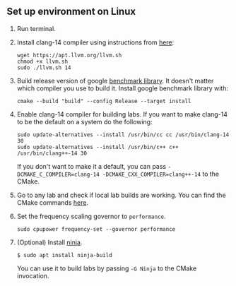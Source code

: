 ## Set up environment on Linux

1. Run terminal.

2. Install clang-14 compiler using instructions from [here](https://github.com/llvm/llvm-project/releases/tag/llvmorg-14.0.0):

    ```
    wget https://apt.llvm.org/llvm.sh
    chmod +x llvm.sh
    sudo ./llvm.sh 14
    ```

3. Build release version of google [benchmark library](https://github.com/google/benchmark#installation). It doesn't matter which compiler you use to build it. Install google benchmark library with:
    ```
    cmake --build "build" --config Release --target install
    ```

4. Enable clang-14 compiler for building labs. If you want to make clang-14 to be the default on a system do the following:
    ```
    sudo update-alternatives --install /usr/bin/cc cc /usr/bin/clang-14 30
    sudo update-alternatives --install /usr/bin/c++ c++ /usr/bin/clang++-14 30
    ```

    If you don't want to make it a default, you can pass `-DCMAKE_C_COMPILER=clang-14 -DCMAKE_CXX_COMPILER=clang++-14` to the CMake.

5. Go to any lab and check if local lab builds are working. You can find the CMake commands [here](GetStarted.md#how-to-build-lab-assignments). 

6. Set the frequency scaling governor to `performance`.
    ```
    sudo cpupower frequency-set --governor performance
    ```

7. (Optional) Install [ninja](https://github.com/ninja-build).
    
    ```
    $ sudo apt install ninja-build
    ```
    
    You can use it to build labs by passing `-G Ninja` to the CMake invocation.

